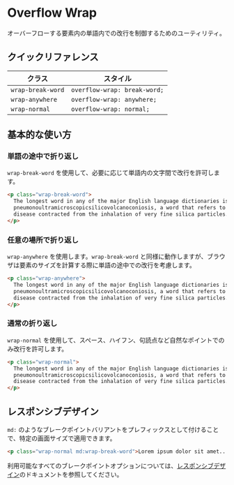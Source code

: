 # Overflow Wrap

オーバーフローする要素内の単語内での改行を制御するためのユーティリティ。

## クイックリファレンス

| クラス | スタイル |
|-------|--------|
| `wrap-break-word` | `overflow-wrap: break-word;` |
| `wrap-anywhere` | `overflow-wrap: anywhere;` |
| `wrap-normal` | `overflow-wrap: normal;` |

## 基本的な使い方

### 単語の途中で折り返し

`wrap-break-word` を使用して、必要に応じて単語内の文字間で改行を許可します。

```html
<p class="wrap-break-word">
  The longest word in any of the major English language dictionaries is
  pneumonoultramicroscopicsilicovolcanoconiosis, a word that refers to a lung
  disease contracted from the inhalation of very fine silica particles.
</p>
```

### 任意の場所で折り返し

`wrap-anywhere` を使用します。`wrap-break-word` と同様に動作しますが、ブラウザは要素のサイズを計算する際に単語の途中での改行を考慮します。

```html
<p class="wrap-anywhere">
  The longest word in any of the major English language dictionaries is
  pneumonoultramicroscopicsilicovolcanoconiosis, a word that refers to a lung
  disease contracted from the inhalation of very fine silica particles.
</p>
```

### 通常の折り返し

`wrap-normal` を使用して、スペース、ハイフン、句読点など自然なポイントでのみ改行を許可します。

```html
<p class="wrap-normal">
  The longest word in any of the major English language dictionaries is
  pneumonoultramicroscopicsilicovolcanoconiosis, a word that refers to a lung
  disease contracted from the inhalation of very fine silica particles.
</p>
```

## レスポンシブデザイン

`md:` のようなブレークポイントバリアントをプレフィックスとして付けることで、特定の画面サイズで適用できます。

```html
<p class="wrap-normal md:wrap-break-word">Lorem ipsum dolor sit amet...</p>
```

利用可能なすべてのブレークポイントオプションについては、[レスポンシブデザイン](/docs/responsive-design)のドキュメントを参照してください。
